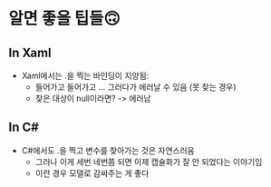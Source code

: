 # 알면  좋을  팁들🙃
## In Xaml
- Xaml에서는 .을 찍는 바인딩이 지양됨:
    - 들어가고 들어가고 ... 그러다가 에러날 수 있음 (못 찾는 경우)
    - 찾은 대상이 null이라면? -> 에러남

## In C#
- C#에서도 .을 찍고 변수를 찾아가는 것은 자연스러움 
    - 그러나 이게 세번 네번쯤 되면 이제 캡슐화가 잘 안 되었다는 이야기임
    - 이런 경우 모델로 감싸주는 게 좋다

